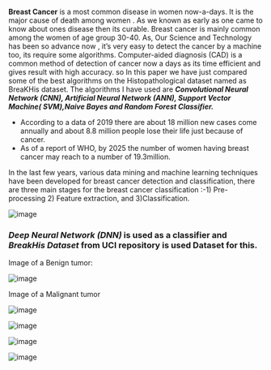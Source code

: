 **Breast Cancer** is a most common disease in women now-a-days. It is the major cause of death among women .  As we known as early as one came to know about ones disease then its curable. Breast cancer is mainly common among the women of age group 30-40. As, Our Science and Technology has been so advance now , it’s very easy to detect the cancer by a machine too, its require some algorithms. Computer-aided diagnosis (CAD) is a common method of detection of cancer now a days as its time efficient and gives result with high accuracy.  so In this paper we have just compared some of the best algorithms on the Histopathological dataset named as BreaKHis dataset. The algorithms I have used are ***Convolutional Neural Network (CNN), Artificial Neural Network (ANN), Support Vector Machine( SVM),Naive Bayes and Random Forest Classifier.***

- According to a data of 2019 there are about 18 million new cases come annually and about 8.8 million people lose their life just because of cancer.
- As of a report of WHO, by 2025 the number of women having breast cancer may reach to a number of 19.3million.

In the last few years, various data mining and machine learning techniques have been developed for breast cancer detection and classification, there are three main stages for the breast cancer classification :-1) Pre-processing 2) Feature extraction, and 3)Classification. 

![image](https://user-images.githubusercontent.com/66006481/180223072-e31e8508-a4ec-4c6f-b123-424452e6dfc3.png)

### *Deep Neural Network (DNN)* is used as a classifier and *BreakHis Dataset* from UCI repository is used Dataset for this. 
Image of a Benign tumor:

![image](https://user-images.githubusercontent.com/66006481/180224016-ed591c4e-7b0c-431b-86f5-d9cf4c8d9c7a.png)

Image of a Malignant tumor

![image](https://user-images.githubusercontent.com/66006481/180224194-c17339de-17e7-4ca9-af18-cd733708ffda.png)

![image](https://user-images.githubusercontent.com/66006481/180224295-67f3b0f4-feb2-421c-b169-fc744667ba2c.png)

![image](https://user-images.githubusercontent.com/66006481/180224688-c4ea8046-c802-4b1d-b5b0-15d70821f026.png)

![image](https://user-images.githubusercontent.com/66006481/180224924-9f07606f-459f-4321-8655-aef5220544c6.png)
